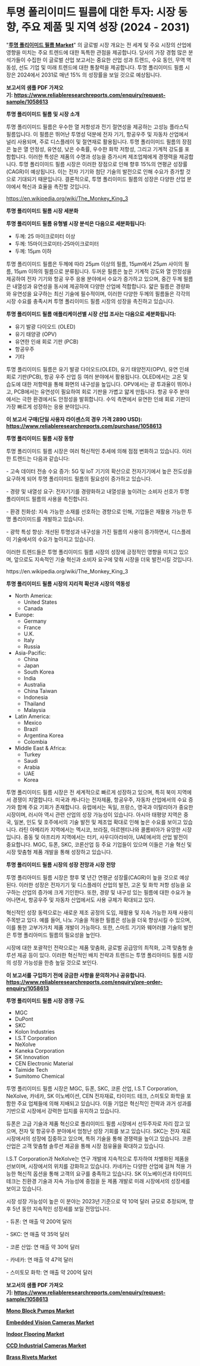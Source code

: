 <p><h1>투명 폴리이미드 필름에 대한 투자: 시장 동향, 주요 제품 및 지역 성장 (2024 - 2031)</h1></p><p>"<strong><a href="https://www.reliableresearchreports.com/transparent-polyimide-film-r1058613?utm_campaign=105&utm_medium=7&utm_source=Github&utm_content=ia&utm_term=19112024&utm_id=transparent-polyimide-film">투명 폴리이미드 필름 Market</a></strong>" 의 글로벌 시장 개요는 전 세계 및 주요 시장의 산업에 영향을 미치는 주요 트렌드에 대한 독특한 관점을 제공합니다. 당사의 가장 경험 많은 분석가들이 수집한 이 글로벌 산업 보고서는 중요한 산업 성과 트렌드, 수요 동인, 무역 역동성, 선도 기업 및 미래 트렌드에 대한 통찰력을 제공합니다. 투명 폴리이미드 필름 시장은 2024에서 2031로 매년 15% 의 성장률을 보일 것으로 예상됩니다.&nbsp;</p>
<p><strong>보고서의 샘플 PDF 가져오기:&nbsp;<a href="https://www.reliableresearchreports.com/enquiry/request-sample/1058613?utm_campaign=105&utm_medium=7&utm_source=Github&utm_content=ia&utm_term=19112024&utm_id=transparent-polyimide-film">https://www.reliableresearchreports.com/enquiry/request-sample/1058613</a></strong></p>
<p><strong>투명 폴리이미드 필름 및 시장 소개</strong></p>
<p><p>투명 폴리이미드 필름은 우수한 열 저항성과 전기 절연성을 제공하는 고성능 플라스틱 필름입니다. 이 필름은 뛰어난 투명성 덕분에 전자 기기, 항공우주 및 자동차 산업에서 널리 사용되며, 주로 디스플레이 및 절연재로 활용됩니다. 투명 폴리이미드 필름의 장점은 높은 열 안정성, 유연성, 낮은 수축률, 우수한 화학 저항성, 그리고 기계적 강도를 포함합니다. 이러한 특성은 제품의 수명과 성능을 증가시켜 제조업체에게 경쟁력을 제공합니다. 투명 폴리이미드 필름 시장은 이러한 장점으로 인해 향후 15%의 연평균 성장률(CAGR)이 예상됩니다. 이는 전자 기기와 첨단 기술의 발전으로 인해 수요가 증가할 것으로 기대되기 때문입니다. 결론적으로, 투명 폴리이미드 필름의 성장은 다양한 산업 분야에서 혁신과 효율을 촉진할 것입니다.</p></p>
<p><a href="https://en.wikipedia.org/wiki/The_Monkey_King_3?utm_campaign=105&utm_medium=7&utm_source=Github&utm_content=ia&utm_term=19112024&utm_id=transparent-polyimide-film">https://en.wikipedia.org/wiki/The_Monkey_King_3</a></p>
<p><strong>투명 폴리이미드 필름 시장 세분화</strong></p>
<p><strong>투명 폴리이미드 필름 유형별 시장 분석은 다음으로 세분화됩니다:</strong></p>
<p><ul><li>두께: 25 마이크로미터 이상</li><li>두께: 15마이크로미터-25마이크로미터</li><li>두께: 15μm 이하</li></ul></p>
<p><p>투명 폴리이미드 필름은 두께에 따라 25μm 이상의 필름, 15μm에서 25μm 사이의 필름, 15μm 이하의 필름으로 분류됩니다. 두꺼운 필름은 높은 기계적 강도와 열 안정성을 제공하여 전자 기기와 항공 우주 응용 분야에서 수요가 증가하고 있으며, 중간 두께 필름은 내열성과 유연성을 동시에 제공하여 다양한 산업에 적합합니다. 얇은 필름은 경량화와 유연성을 요구하는 최신 기술에 필수적이며, 이러한 다양한 두께의 필름들은 각각의 시장 수요를 충족시켜 투명 폴리이미드 필름 시장의 성장을 촉진하고 있습니다.</p></p>
<p><strong>투명 폴리이미드 필름 애플리케이션별 시장 산업 조사는 다음으로 세분화됩니다:</strong></p>
<p><ul><li>유기 발광 다이오드 (OLED)</li><li>유기 태양광 (OPV)</li><li>유연한 인쇄 회로 기판 (PCB)</li><li>항공우주</li><li>기타</li></ul></p>
<p><p>투명 폴리이미드 필름은 유기 발광 다이오드(OLED), 유기 태양전지(OPV), 유연 인쇄 회로 기판(PCB), 항공 우주 산업 등 여러 분야에서 활용됩니다. OLED에서는 고온 및 습도에 대한 저항력을 통해 화면의 내구성을 높입니다. OPV에서는 광 투과율이 뛰어나고, PCB에서는 유연성이 필요하여 회로 기판을 가볍고 얇게 만듭니다. 항공 우주 분야에서는 극한 환경에서도 안정성을 발휘합니다. 수익 측면에서 유연한 인쇄 회로 기판이 가장 빠르게 성장하는 응용 분야입니다.</p></p>
<p><strong>이 보고서 구매(단일 사용자 라이센스의 경우 가격 2890 USD): <a href="https://www.reliableresearchreports.com/purchase/1058613?utm_campaign=105&utm_medium=7&utm_source=Github&utm_content=ia&utm_term=19112024&utm_id=transparent-polyimide-film">https://www.reliableresearchreports.com/purchase/1058613</a></strong></p>
<p><strong>투명 폴리이미드 필름 시장 동향</strong></p>
<p><p>투명 폴리이미드 필름 시장은 여러 혁신적인 추세에 의해 점점 변화하고 있습니다. 이러한 트렌드는 다음과 같습니다:</p><p>- 고속 데이터 전송 수요 증가: 5G 및 IoT 기기의 확산으로 전자기기에서 높은 전도성을 요구하게 되어 투명 폴리이미드 필름의 필요성이 증가하고 있습니다.</p><p>  </p><p>- 경량 및 내열성 요구: 전자기기를 경량화하고 내열성을 높이려는 소비자 선호가 투명 폴리이미드 필름의 사용을 촉진합니다.</p><p>- 환경 친화성: 지속 가능한 소재를 선호하는 경향으로 인해, 기업들은 재활용 가능한 투명 폴리이미드를 개발하고 있습니다.</p><p>- 광학 특성 향상: 개선된 투명성과 내구성을 가진 필름의 사용이 증가하면서, 디스플레이 기술에서의 수요가 높아지고 있습니다.</p><p>이러한 트렌드들은 투명 폴리이미드 필름 시장의 성장에 긍정적인 영향을 미치고 있으며, 앞으로도 지속적인 기술 혁신과 소비자 요구에 맞춰 시장을 더욱 발전시킬 것입니다.</p></p>
<p>https://en.wikipedia.org/wiki/The_Monkey_King_3</p>
<p><strong>투명 폴리이미드 필름 시장의 지리적 확산과 시장의 역동성</strong></p>
<p><ul>
    <li>
        North America:
        <ul>
            <li>United States</li>
            <li>Canada</li>
        </ul>
    </li>
    <li>
        Europe:
        <ul>
            <li>Germany</li>
            <li>France</li>
            <li>U.K.</li>
            <li>Italy</li>
            <li>Russia</li>
        </ul>
    </li>
    <li>
        Asia-Pacific:
        <ul>
            <li>China</li>
            <li>Japan</li>
            <li>South Korea</li>
            <li>India</li>
            <li>Australia</li>
            <li>China Taiwan</li>
            <li>Indonesia</li>
            <li>Thailand</li>
            <li>Malaysia</li>
        </ul>
    </li>
    <li>
        Latin America:
        <ul>
            <li>Mexico</li>
            <li>Brazil</li>
            <li>Argentina Korea</li>
            <li>Colombia</li>
        </ul>
    </li>
    <li>
        Middle East & Africa:
        <ul>
            <li>Turkey</li>
            <li>Saudi</li>
            <li>Arabia</li>
            <li>UAE</li>
            <li>Korea</li>
        </ul>
    </li>
    </ul></p>
<p><p>투명 폴리이미드 필름 시장은 전 세계적으로 빠르게 성장하고 있으며, 특히 북미 지역에서 경쟁이 치열합니다. 미국과 캐나다는 전자제품, 항공우주, 자동차 산업에서의 수요 증가와 함께 주요 기회가 존재합니다. 유럽에서는 독일, 프랑스, 영국과 이탈리아가 중요한 시장이며, 러시아 역시 관련 산업의 성장 가능성이 있습니다. 아시아 태평양 지역은 중국, 일본, 인도 및 호주에서의 기술 발전 및 제조업 확대로 인해 높은 수요를 보이고 있습니다. 라틴 아메리카 지역에서는 멕시코, 브라질, 아르헨티나와 콜롬비아가 유망한 시장입니다. 중동 및 아프리카 지역에서는 터키, 사우디아라비아, UAE에서의 산업 발전이 중요합니다. MGC, 듀폰, SKC, 코론산업 등 주요 기업들이 있으며 이들은 기술 혁신 및 시장 맞춤형 제품 개발을 통해 성장하고 있습니다.</p></p>
<p><strong>투명 폴리이미드 필름 시장의 성장 전망과 시장 전망</strong></p>
<p><p>투명 폴리아미드 필름 시장은 향후 몇 년간 연평균 성장률(CAGR)이 높을 것으로 예상된다. 이러한 성장은 전자기기 및 디스플레이 산업의 발전, 고온 및 화학 저항 성능을 요구하는 산업의 증가에 크게 기인한다. 또한, 경량 및 내구성 있는 필름에 대한 수요가 늘어나면서, 항공우주 및 자동차 산업에서도 사용 규제가 확대되고 있다.</p><p>혁신적인 성장 동력으로는 새로운 제조 공정의 도입, 재활용 및 지속 가능한 자재 사용이 주목받고 있다. 예를 들어, 나노 기술을 적용한 필름은 성능을 더욱 향상시킬 수 있으며, 이를 통한 고부가가치 제품 개발이 가능하다. 또한, 스마트 기기와 웨어러블 기술의 발전은 투명 폴리아미드 필름의 필요성을 높인다.</p><p>시장에 대한 포괄적인 전략으로는 제품 맞춤화, 글로벌 공급망의 최적화, 고객 맞춤형 솔루션 제공 등이 있다. 이러한 혁신적인 배치 전략과 트렌드는 투명 폴리아미드 필름 시장의 성장 가능성을 한층 높일 것으로 보인다.</p></p>
<p><strong>이 보고서를 구입하기 전에 궁금한 사항을 문의하거나 공유합니다. <a href="https://www.reliableresearchreports.com/enquiry/pre-order-enquiry/1058613?utm_campaign=105&utm_medium=7&utm_source=Github&utm_content=ia&utm_term=19112024&utm_id=transparent-polyimide-film">https://www.reliableresearchreports.com/enquiry/pre-order-enquiry/1058613</a></strong></p>
<p><strong>투명 폴리이미드 필름 시장 경쟁 구도</strong></p>
<p><ul><li>MGC</li><li>DuPont</li><li>SKC</li><li>Kolon Industries</li><li>I.S.T Corporation</li><li>NeXolve</li><li>Kaneka Corporation</li><li>SK Innovation</li><li>CEN Electronic Material</li><li>Taimide Tech</li><li>Sumitomo Chemical</li></ul></p>
<p><p>투명 폴리이미드 필름 시장은 MGC, 듀폰, SKC, 코론 산업, I.S.T Corporation, NeXolve, 카네카, SK 이노베이션, CEN 전자재료, 타이미드 테크, 스미토모 화학을 포함한 주요 업체들에 의해 지배되고 있습니다. 이들 기업은 혁신적인 전략과 과거 성과를 기반으로 시장에서 강력한 입지를 유지하고 있습니다.</p><p>듀폰은 고급 기술과 제품 혁신으로 폴리이미드 필름 시장에서 선두주자로 자리 잡고 있으며, 전자 및 항공우주 분야에서 엄청난 성장 기회를 보고 있습니다. SKC는 전자 재료 시장에서의 성장에 집중하고 있으며, 특허 기술을 통해 경쟁력을 높이고 있습니다. 코론 산업은 고객 맞춤형 솔루션 제공을 통해 시장 점유율을 확대하고 있습니다.</p><p>I.S.T Corporation과 NeXolve는 연구 개발에 지속적으로 투자하여 차별화된 제품을 선보이며, 시장에서의 위치를 강화하고 있습니다. 카네카는 다양한 산업에 걸쳐 적용 가능한 혁신적 옵션을 통해 고객의 요구를 충족하고 있습니다. SK 이노베이션과 타이미드 테크는 친환경 기술과 지속 가능성에 중점을 둔 제품 개발로 미래 시장에서의 성장세를 보이고 있습니다.</p><p>시장 성장 가능성이 높은 이 분야는 2023년 기준으로 약 10억 달러 규모로 추정되며, 향후 5년 동안 지속적인 성장세를 보일 전망입니다.</p><p>- 듀폰: 연 매출 약 200억 달러</p><p>- SKC: 연 매출 약 35억 달러</p><p>- 코론 산업: 연 매출 약 30억 달러</p><p>- 카네카: 연 매출 약 47억 달러</p><p>- 스미토모 화학: 연 매출 약 200억 달러</p></p>
<p><strong>보고서의 샘플 PDF 가져오기:&nbsp;<a href="https://www.reliableresearchreports.com/enquiry/request-sample/1058613?utm_campaign=105&utm_medium=7&utm_source=Github&utm_content=ia&utm_term=19112024&utm_id=transparent-polyimide-film">https://www.reliableresearchreports.com/enquiry/request-sample/1058613</a></strong></p>
<p><strong><p><a href="https://www.linkedin.com/pulse/mono-block-pumps-market-global-regional-analysis-2024-o2vfe?utm_campaign=105&utm_medium=7&utm_source=Github&utm_content=ia&utm_term=19112024&utm_id=transparent-polyimide-film">Mono Block Pumps Market</a></p><p><a href="https://github.com/joannesouthgate/Market-Research-Report-List-5/blob/main/embedded-vision-cameras-market.md?utm_campaign=105&utm_medium=7&utm_source=Github&utm_content=ia&utm_term=19112024&utm_id=transparent-polyimide-film">Embedded Vision Cameras Market</a></p><p><a href="https://issuu.com/reportprime-2/docs/indoor-flooring-market-size-2030.pp_cfebccdaab338d?utm_campaign=105&utm_medium=7&utm_source=Github&utm_content=ia&utm_term=19112024&utm_id=transparent-polyimide-film">Indoor Flooring Market</a></p><p><a href="https://github.com/sofayahoo2023/Market-Research-Report-List-6/blob/main/ccd-industrial-cameras-market.md?utm_campaign=105&utm_medium=7&utm_source=Github&utm_content=ia&utm_term=19112024&utm_id=transparent-polyimide-film">CCD Industrial Cameras Market</a></p><p><a href="https://issuu.com/reportprime-2/docs/brass-rivets-market-size-2030.pptx_e8487e1a105456?utm_campaign=105&utm_medium=7&utm_source=Github&utm_content=ia&utm_term=19112024&utm_id=transparent-polyimide-film">Brass Rivets Market</a></p></strong></p>
<p></p>